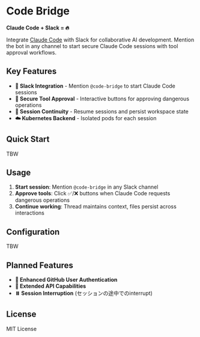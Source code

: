 # Code Bridge

**Claude Code + Slack = 🔥**

Integrate [Claude Code](https://docs.anthropic.com/en/docs/claude-code) with Slack for collaborative AI development. Mention the bot in any channel to start secure Claude Code sessions with tool approval workflows.

## Key Features

- **🤖 Slack Integration** - Mention `@code-bridge` to start Claude Code sessions
- **🔐 Secure Tool Approval** - Interactive buttons for approving dangerous operations  
- **📱 Session Continuity** - Resume sessions and persist workspace state
- **☁️ Kubernetes Backend** - Isolated pods for each session

## Quick Start

TBW

## Usage

1. **Start session**: Mention `@code-bridge` in any Slack channel
2. **Approve tools**: Click ✅/❌ buttons when Claude Code requests dangerous operations
3. **Continue working**: Thread maintains context, files persist across interactions

## Configuration

TBW

## Planned Features

- **🔐 Enhanced GitHub User Authentication**
- **🚀 Extended API Capabilities** 
- **⏸️ Session Interruption** (セッションの途中でのinterrupt)

## License

MIT License
